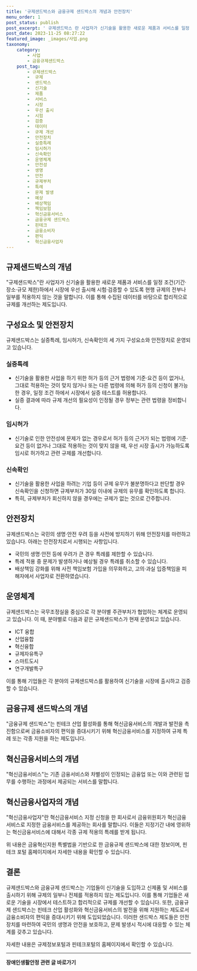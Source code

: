 ```yaml
---
title: '규제샌드박스와 금융규제 샌드박스의 개념과 안전장치'
menu_order: 1
post_status: publish
post_excerpt: ' 규제샌드박스 란 사업자가 신기술을 활용한 새로운 제품과 서비스를 일정 조건 기간 장소 규모 제한 하에서 시장에 우선 출시해 시험 검증할 수 있도록 현행 규제의 전부나 일부를 적용하지 않는 것을 말합니다. 이를 통해 수집된 데이터를 바탕으로 합리적으로 규제를 개선하는 제도입니다.'
post_date: 2023-11-25 08:27:22
featured_image: _images/사업.png
taxonomy:
    category:
        - 사업
        - 금융규제샌드박스
    post_tag:
        - 규제샌드박스
        -  규제
        -  샌드박스
        -  신기술
        -  제품
        -  서비스
        -  시장
        -  우선 출시
        -  시험
        -  검증
        -  데이터
        -  규제 개선
        -  안전장치
        -  실증특례
        -  임시허가
        -  신속확인
        -  운영체계
        -  안전성
        -  생명
        -  안전
        -  규제부처
        -  특례
        -  문제 발생
        -  예상
        -  배상책임
        -  책임보험
        -  혁신금융서비스
        -  금융규제 샌드박스
        -  핀테크
        -  금융소비자
        -  편익
        -  혁신금융사업자
---
```



## 규제샌드박스의 개념
"규제샌드박스"란 사업자가 신기술을 활용한 새로운 제품과 서비스를 일정 조건(기간·장소·규모 제한)하에서 시장에 우선 출시해 시험·검증할 수 있도록 현행 규제의 전부나 일부를 적용하지 않는 것을 말합니다. 이를 통해 수집된 데이터를 바탕으로 합리적으로 규제를 개선하는 제도입니다.

## 구성요소 및 안전장치
규제샌드박스는 실증특례, 임시허가, 신속확인의 세 가지 구성요소와 안전장치로 운영되고 있습니다.

### 실증특례
- 신기술을 활용한 사업을 하기 위한 허가 등의 근거 법령에 기준·요건 등이 없거나, 그대로 적용하는 것이 맞지 않거나 또는 다른 법령에 의해 허가 등의 신청이 불가능한 경우, 일정 조건 하에서 시장에서 실증 테스트를 허용합니다.
- 실증 결과에 따라 규제 개선의 필요성이 인정될 경우 정부는 관련 법령을 정비합니다.

### 임시허가
- 신기술로 인한 안전성에 문제가 없는 경우로서 허가 등의 근거가 되는 법령에 기준·요건 등이 없거나 그대로 적용하는 것이 맞지 않을 때, 우선 시장 출시가 가능하도록 임시로 허가하고 관련 규제를 개선합니다.

### 신속확인
- 신기술을 활용한 사업을 하려는 기업 등이 규제 유무가 불분명하다고 판단할 경우 신속확인을 신청하면 규제부처가 30일 이내에 규제의 유무를 확인하도록 합니다.
- 특히, 규제부처가 회신하지 않을 경우에는 규제가 없는 것으로 간주합니다.

## 안전장치
규제샌드박스는 국민의 생명·안전 우려 등을 사전에 방지하기 위해 안전장치를 마련하고 있습니다. 아래는 안전장치로서 시행되는 사항입니다.
- 국민의 생명·안전 등에 우려가 큰 경우 특례를 제한할 수 있습니다.
- 특례 적용 중 문제가 발생하거나 예상될 경우 특례를 취소할 수 있습니다.
- 배상책임 강화를 위해 사전 책임보험 가입을 의무화하고, 고의·과실 입증책임을 피해자에서 사업자로 전환하였습니다.

## 운영체계
규제샌드박스는 국무조정실을 중심으로 각 분야별 주관부처가 협업하는 체계로 운영되고 있습니다. 이 때, 분야별로 다음과 같은 규제샌드박스가 현재 운영되고 있습니다.
- ICT 융합
- 산업융합
- 혁신융합
- 규제자유특구
- 스마트도시
- 연구개발특구

이를 통해 기업들은 각 분야의 규제샌드박스를 활용하여 신기술을 시장에 출시하고 검증할 수 있습니다.

## 금융규제 샌드박스의 개념
"금융규제 샌드박스"는 핀테크 산업 활성화를 통해 혁신금융서비스의 개발과 발전을 촉진함으로써 금융소비자의 편익을 증대시키기 위해 혁신금융서비스를 지정하여 규제 특례 또는 각종 지원을 하는 제도입니다.

## 혁신금융서비스의 개념
"혁신금융서비스"는 기존 금융서비스와 차별성이 인정되는 금융업 또는 이와 관련된 업무를 수행하는 과정에서 제공되는 서비스를 말합니다.

## 혁신금융사업자의 개념
"혁신금융사업자"란 혁신금융서비스 지정 신청을 한 회사로서 금융위원회가 혁신금융서비스로 지정한 금융서비스를 제공하는 회사를 말합니다. 이들은 지정기간 내에 영위하는 혁신금융서비스에 대해서 각종 규제 적용의 특례를 받게 됩니다.

위 내용은 금융혁신지원 특별법을 기반으로 한 금융규제 샌드박스에 대한 정보이며, 핀테크 포털 홈페이지에서 자세한 내용을 확인할 수 있습니다.

## 결론
규제샌드박스와 금융규제 샌드박스는 기업들이 신기술을 도입하고 신제품 및 서비스를 출시하기 위해 규제의 일부나 전체를 적용하지 않는 제도입니다. 이를 통해 기업들은 새로운 기술을 시장에서 테스트하고 합리적으로 규제를 개선할 수 있습니다. 또한, 금융규제 샌드박스는 핀테크 산업 활성화와 혁신금융서비스의 발전을 위해 지원하는 제도로서 금융소비자의 편익을 증대시키기 위해 도입되었습니다. 이러한 샌드박스 제도들은 안전장치를 마련하여 국민의 생명과 안전을 보호하고, 문제 발생시 적시에 대응할 수 있는 체계를 갖추고 있습니다.

자세한 내용은 규제정보포털과 핀테크포털의 홈페이지에서 확인할 수 있습니다.
<!-- wp:separator -->
<hr class="wp-block-separator has-alpha-channel-opacity"/>
<!-- /wp:separator -->

<!-- wp:group {"backgroundColor":"base","layout":{"type":"constrained"}} -->
<div class="wp-block-group has-base-background-color has-background"><!-- wp:paragraph {"align":"center","fontSize":"medium"} -->
<p class="has-text-align-center has-large-font-size"><strong>장애인생활안정 관련 글 바로가기</strong></p>
<!-- /wp:paragraph -->


<!-- wp:latest-posts
{"categories":[{"id":22556,"count":19,"description":"","link":"https://uknowlaw.com/category/%ec%9e%a5%ec%95%a0%ec%9d%b8%ec%83%9d%ed%99%9c%ec%95%88%ec%a0%95/","name":"장애인생활안정","slug":"장애인생활안정","taxonomy":"category","parent":0,"meta":[],"_links":{"self":[{"href":"https://uknowlaw.com/wp-json/wp/v2/categories/22556"}],"collection":[{"href":"https://uknowlaw.com/wp-json/wp/v2/categories"}],"about":[{"href":"https://uknowlaw.com/wp-json/wp/v2/taxonomies/category"}],"wp:post_type":[{"href":"https://uknowlaw.com/wp-json/wp/v2/posts?categories=22556"}],"curies":[{"name":"wp","href":"https://api.w.org/{rel}","templated":true}]}}],"postsToShow":100,"excerptLength":28,"postLayout":"grid","columns":2,"featuredImageAlign":"left","featuredImageSizeSlug":"large","fontSize":"small"} /--></div>
<!-- /wp:group -->